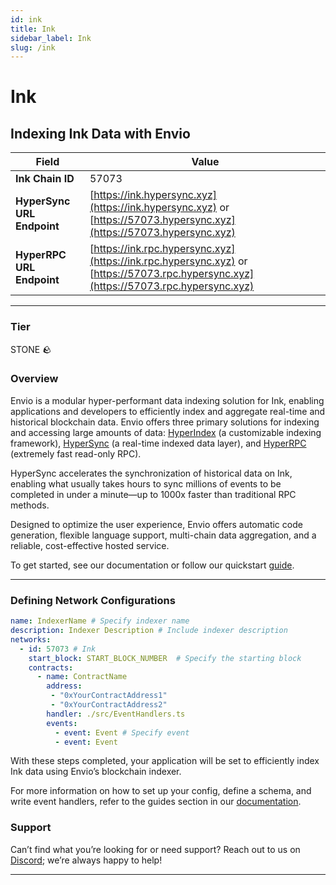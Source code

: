 ```yaml
---
id: ink
title: Ink
sidebar_label: Ink
slug: /ink
---
```


# Ink

## Indexing Ink Data with Envio

| **Field**                     | **Value**                                                                                          |
|-------------------------------|----------------------------------------------------------------------------------------------------|
| **Ink Chain ID**     | 57073                                                                                            |
| **HyperSync URL Endpoint**    | [https://ink.hypersync.xyz](https://ink.hypersync.xyz) or [https://57073.hypersync.xyz](https://57073.hypersync.xyz) |
| **HyperRPC URL Endpoint**     | [https://ink.rpc.hypersync.xyz](https://ink.rpc.hypersync.xyz) or [https://57073.rpc.hypersync.xyz](https://57073.rpc.hypersync.xyz) |

---

### Tier

STONE 🪨

### Overview

Envio is a modular hyper-performant data indexing solution for Ink, enabling applications and developers to efficiently index and aggregate real-time and historical blockchain data. Envio offers three primary solutions for indexing and accessing large amounts of data: [HyperIndex](/docs/HyperIndex/overview) (a customizable indexing framework), [HyperSync](/docs/HyperSync/overview) (a real-time indexed data layer), and [HyperRPC](/docs/HyperRPC/overview-hyperrpc) (extremely fast read-only RPC).

HyperSync accelerates the synchronization of historical data on Ink, enabling what usually takes hours to sync millions of events to be completed in under a minute—up to 1000x faster than traditional RPC methods.

Designed to optimize the user experience, Envio offers automatic code generation, flexible language support, multi-chain data aggregation, and a reliable, cost-effective hosted service.

To get started, see our documentation or follow our quickstart [guide](/docs/HyperIndex/contract-import).

---

### Defining Network Configurations

```yaml
name: IndexerName # Specify indexer name
description: Indexer Description # Include indexer description
networks:
  - id: 57073 # Ink  
    start_block: START_BLOCK_NUMBER  # Specify the starting block
    contracts:
      - name: ContractName
        address:
         - "0xYourContractAddress1"
         - "0xYourContractAddress2"
        handler: ./src/EventHandlers.ts
        events:
          - event: Event # Specify event
          - event: Event
```

With these steps completed, your application will be set to efficiently index Ink data using Envio’s blockchain indexer.

For more information on how to set up your config, define a schema, and write event handlers, refer to the guides section in our [documentation](/docs/HyperIndex/configuration-file).

### Support

Can’t find what you’re looking for or need support? Reach out to us on [Discord](https://discord.com/invite/Q9qt8gZ2fX); we’re always happy to help!

---
